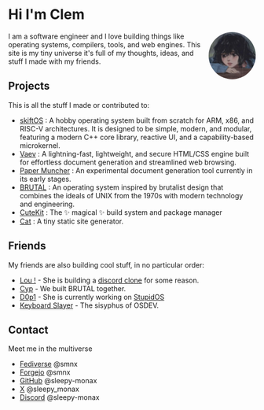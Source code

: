 # Hi I'm **Clem**

<img id="avatar" alt="LGPL3 License" src="avatar.jpeg" />
<style>
    #avatar {
        float: right;
        width: 96px;
        height: 96px;
        margin-left: 10px;
        border-radius: 999px;
    }
</style>

I am a software engineer and I love building things like operating systems, compilers, tools, and web engines. This site is my tiny universe it's full of my thoughts, ideas, and stuff I made with my friends.

## Projects

This is all the stuff I made or contributed to:

 - [skiftOS](https://github.com/skift-org/skift) : A hobby operating system built from scratch for ARM, x86, and RISC-V architectures. It is designed to be simple, modern, and modular, featuring a modern C++ core library, reactive UI, and a capability-based microkernel.
 - [Vaev](https://github.com/skift-org/skift/tree/main/src/web) : A lightning-fast, lightweight, and secure HTML/CSS engine built for effortless document generation and streamlined web browsing.
 - [Paper Muncher](https://github.com/odoo/paper-muncher) : An experimental document generation tool currently in its early stages.
 - [BRUTAL](https://github.com/brutal-org/brutal) : An operating system inspired by brutalist design that combines the ideals of UNIX from the 1970s with modern technology and engineering.
 - [CuteKit](https://github.com/cute-engineering/cutekit) : The ✨ magical ✨ build system and package manager
 - [Cat](https://cute-engineering.github.io/cat/) : A tiny static site generator.

## Friends

My friends are also building cool stuff, in no particular order:

 - [Lou !](https://habert.me/portfolio) - She is building a [discord clone](https://disclone.carbonlab.dev/) for some reason.
 - [Cyp](https://cyp.sh/) - We built BRUTAL together.
 - [D0p1](https://github.com/d0p1s4m4) - She is currently working on [StupidOS](https://stupidos.d0p1.eu/files/docs/intro-txt.html)
 - [Keyboard Slayer](https://github.com/Keyboard-Slayer) - The sisyphus of OSDEV.

## Contact

Meet me in the multiverse

 - [Fediverse](https://social.cute.engineering/@smnx) @smnx
 - [Forgejo](https://git.cute.engineering/smnx) @smnx
 - [GitHub](https://github.com/sleepy-monax) @sleepy-monax
 - [X](https://twitter.com/sleepy_monax) @sleepy_monax
 - [Discord](https://discord.com/users/217368892455124993) @sleepy-monax

